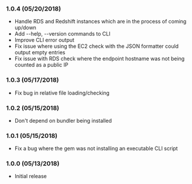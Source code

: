### 1.0.4 (05/20/2018)
* Handle RDS and Redshift instances which are in the process of coming up/down
* Add --help, --version commands to CLI
* Improve CLI error output
* Fix issue where using the EC2 check with the JSON formatter could output empty entries
* Fix issue with RDS check where the endpoint hostname was not being counted as a public IP

### 1.0.3 (05/17/2018)
* Fix bug in relative file loading/checking

### 1.0.2 (05/15/2018)
* Don't depend on bundler being installed

### 1.0.1 (05/15/2018)
* Fix a bug where the gem was not installing an executable CLI script

### 1.0.0 (05/13/2018)
* Initial release
